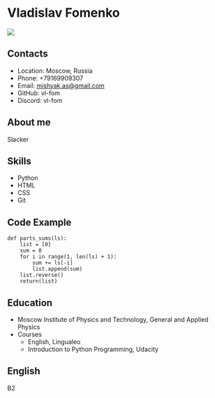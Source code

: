 # Vladislav Fomenko
![](https://icdn.lenta.ru/images/2021/04/27/16/20210427163138131/square_320_c09ebae17387b7d6eeb9fa0d42afe5ee.jpg)
## Contacts
* Location: Moscow, Russia
* Phone: +79169909307
* Email: mishyak.as@gmail.com
* GitHub: vl-fom
* Discord: vl-fom
## About me
Slacker
## Skills
* Python
* HTML
* CSS
* Git
## Code Example
```
def parts_sums(ls):
    list = [0]
    sum = 0
    for i in range(1, len(ls) + 1):
        sum += ls[-i]
        list.append(sum)
    list.reverse()
    return(list)
```
## Education
* Moscow Institute of Physics and Technology, General and Applied Physics
* Courses
    * English, Lingualeo
    * Introduction to Python Programming, Udacity
## English
B2